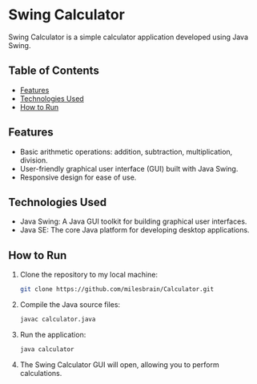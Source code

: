 # Swing Calculator

Swing Calculator is a simple calculator application developed using Java Swing.

## Table of Contents
- [Features](#features)
- [Technologies Used](#technologies-used)
- [How to Run](#how-to-run)


## Features

- Basic arithmetic operations: addition, subtraction, multiplication, division.
- User-friendly graphical user interface (GUI) built with Java Swing.
- Responsive design for ease of use.

## Technologies Used

- Java Swing: A Java GUI toolkit for building graphical user interfaces.
- Java SE: The core Java platform for developing desktop applications.

## How to Run

1. Clone the repository to my local machine:

    ```bash
    git clone https://github.com/milesbrain/Calculator.git
    ```

2. Compile the Java source files:

    ```bash
    javac calculator.java
    ```

3. Run the application:

    ```bash
    java calculator
    ```

4. The Swing Calculator GUI will open, allowing you to perform calculations.
